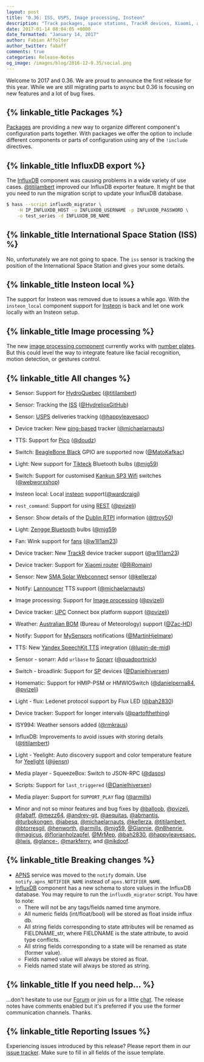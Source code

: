 ```yaml
---
layout: post
title: "0.36: ISS, USPS, Image processing, Insteon"
description: "Track packages, space stations, TrackR devices, Xiaomi, and UPC connect boxes"
date: 2017-01-14 08:04:05 +0000
date_formatted: "January 14, 2017"
author: Fabian Affolter
author_twitter: fabaff
comments: true
categories: Release-Notes
og_image: /images/blog/2016-12-0.35/social.png
---
```


Welcome to 2017 and 0.36. We are proud to announce the first release for this year. While we are still migrating parts to async but 0.36 is focusing on new features and a lot of bug fixes.

## {% linkable_title Packages %}
[Packages][packages] are providing a new way to organize different component's configuration parts together. With packages we offer the option to include different components or parts of configuration using any of the `!include` directives.

## {% linkable_title InfluxDB export %}
The [InfluxDB][influx] component was causing problems in a wide variety of use cases. [@titilambert] improved our InfluxDB exporter feature. It might be that you need to run the migration script to update your InfluxDB database.

```bash
$ hass --script influxdb_migrator \
    -H IP_INFLUXDB_HOST -u INFLUXDB_USERNAME -p INFLUXDB_PASSWORD \
    -o test_series -d INFLUXDB_DB_NAME
```

## {% linkable_title International Space Station (ISS) %}
No, unfortunately we are not going to space. The `iss` sensor is tracking the position of the International Space Station and gives your some details. 

## {% linkable_title Insteon local %}
The support for Insteon was removed due to issues a while ago. With the `insteon_local` component support for [Insteon][insteon] is back and let one work locally with an Insteon setup. 

## {% linkable_title Image processing %}
The new [image processing component][image] currently works with [number plates][plates]. But this could level the way to integrate feature like facial recognition, motion detection, or gestures control.

## {% linkable_title All changes %}
- Sensor: Support for [HydroQuebec][quebec] ([@titilambert])
- Sensor: Tracking the [ISS][iss] ([@HydrelioxGitHub])
- Sensor: [USPS][usps] deliveries tracking ([@happyleavesaoc])
- Device tracker: New [ping-based][ping] tracker ([@michaelarnauts])
- TTS: Support for [Pico][pico] ([@doudz])
- Switch: [BeagleBone Black][beaglebone] GPIO are supported now ([@MatoKafkac])
- Light: New support for [Tikteck][tik] Bluetooth bulbs ([@mjg59])
- Switch: Support for customised [Kankun SP3 Wifi][kankun] switches ([@webworxshop])
- Insteon local: Local [insteon][insteon] support([@wardcraigj])
- `rest_command`: Support for using [REST][rest] ([@pvizeli])
- Sensor: Show details of the [Dublin RTPI][dublin] information ([@ttroy50])
- Light: [Zengge Bluetooth][zengge] bulbs ([@mjg59])
- Fan: Wink support for [fans][wink-fan] ([@w1ll1am23])
- Device tracker: New [TrackR][trackr] device tracker support ([@w1ll1am23])
- Device tracker: Support for [Xiaomi router][xiaomi] ([@RiRomain])
- Sensor: New [SMA Solar Webconnect][sma] sensor ([@kellerza])
- Notify: [Lannouncer][lannouncer] TTS support ([@michaelarnauts])
- Image processing: Support for [Image processing][image] ([@pvizeli])
- Device tracker: [UPC][upc] Connect box platform support ([@pvizeli])
- Weather: [Australian BOM][bom] (Bureau of Meteorology) support ([@Zac-HD])
- Notify: Support for [MySensors][mysensors] notifications ([@MartinHjelmare])
- TTS: New [Yandex SpeechKit TTS][yandex] integration ([@lupin-de-mid])

- Sensor - sonarr: Add `urlbase` to [Sonarr][] ([@quadportnick])
- Switch - broadlink: Support for [SP][bl-switch] devices ([@Danielhiversen])
- Homematic: Support for HMIP-PSM or HMWIOSwitch ([@danielperna84], [@pvizeli])
- Light - flux: Ledenet protocol support by Flux LED ([@bah2830])
- Device tracker: Support for longer intervals ([@partofthething])
- ISY994: Weather sensors added ([@rmkraus])
- InfluxDB: Improvements to avoid issues with storing details ([@titilambert])
- Light - Yeelight: Auto discovery support and color temperature feature for [Yeelight][yeelight] ([@jjensn])
- Media player - SqueezeBox: Switch to JSON-RPC ([@dasos])
- Scripts: Support for `last_triggered` ([@Danielhiversen])
- Media player: Support for `SUPPORT_PLAY` flag ([@armills])
- Minor and not so minor features and bug fixes by [@balloob], [@pvizeli], [@fabaff], [@mezz64], [@andrey-git], [@aequitas], [@abmantis], [@turbokongen], [@jabesq], [@michaelarnauts], [@kellerza], [@titilambert], [@btorresgil], [@henworth], [@armills], [@mjg59], [@Giannie], [@n8henrie], [@magicus], [@florianholzapfel], [@MrMep], [@bah2830], [@happyleavesaoc], [@lwis], [@glance-], [@markferry], and [@nikdoof].
 
## {% linkable_title Breaking changes %}
- [APNS][apns] service was moved to the `notify` domain. Use `notify.apns_NOTIFIER_NAME` instead of `apns.NOTIFIER_NAME`.
- [InfluxDB][influx] component has a new schema to store values in the InfluxDB database. You may require to run the `influxdb_migrator` script.
  You have to note:
  - There will not be any tags/fields named time anymore.
  - All numeric fields (int/float/bool) will be stored as float inside influx db.
  - All string fields corresponding to state attributes will be renamed as FIELDNAME_str, where FIELDNAME is the state attribute, to avoid type conflicts.
  - All string fields corresponding to a state will be renamed as state (former value).
  - Fields named value will always be stored as float.
  - Fields named state will always be stored as string.

## {% linkable_title If you need help... %}
...don't hesitate to use our [Forum](https://community.home-assistant.io/) or join us for a little [chat](https://gitter.im/home-assistant/home-assistant). The release notes have comments enabled but it's preferred if you use the former communication channels. Thanks.

## {% linkable_title Reporting Issues %}
Experiencing issues introduced by this release? Please report them in our [issue tracker](https://github.com/home-assistant/home-assistant/issues). Make sure to fill in all fields of the issue template.

[@abmantis]: https://github.com/abmantis
[@aequitas]: https://github.com/aequitas
[@andrey-git]: https://github.com/andrey-git
[@armills]: https://github.com/armills
[@bah2830]: https://github.com/bah2830
[@balloob]: https://github.com/balloob
[@brandonweeks]: https://github.com/brandonweeks
[@btorresgil]: https://github.com/btorresgil
[@Danielhiversen]: https://github.com/Danielhiversen
[@danieljkemp]: https://github.com/danieljkemp
[@danielperna84]: https://github.com/danielperna84
[@dasos]: https://github.com/dasos
[@DavidLP]: https://github.com/DavidLP
[@doudz]: https://github.com/doudz
[@eieste]: https://github.com/eieste
[@fabaff]: https://github.com/fabaff
[@florianholzapfel]: https://github.com/florianholzapfel
[@Giannie]: https://github.com/Giannie
[@glance-]: https://github.com/glance-
[@happyleavesaoc]: https://github.com/happyleavesaoc
[@henworth]: https://github.com/henworth
[@HydrelioxGitHub]: https://github.com/HydrelioxGitHub
[@jabesq]: https://github.com/jabesq
[@jjensn]: https://github.com/jjensn
[@kellerza]: https://github.com/kellerza
[@kk7ds]: https://github.com/kk7ds
[@lwis]: https://github.com/lwis
[@magicus]: https://github.com/magicus
[@markferry]: https://github.com/markferry
[@MatoKafkac]: https://github.com/MatoKafkac
[@mezz64]: https://github.com/mezz64
[@michaelarnauts]: https://github.com/michaelarnauts
[@mjg59]: https://github.com/mjg59
[@MrMep]: https://github.com/MrMep
[@n8henrie]: https://github.com/n8henrie
[@nikdoof]: https://github.com/nikdoof
[@partofthething]: https://github.com/partofthething
[@pvizeli]: https://github.com/pvizeli
[@quadportnick]: https://github.com/quadportnick
[@RiRomain]: https://github.com/RiRomain
[@rmkraus]: https://github.com/rmkraus
[@scmmmh]: https://github.com/scmmmh
[@technicalpickles]: https://github.com/technicalpickles
[@ttroy50]: https://github.com/ttroy50
[@turbokongen]: https://github.com/turbokongen
[@w1ll1am23]: https://github.com/w1ll1am23
[@wardcraigj]: https://github.com/wardcraigj
[@webworxshop]: https://github.com/webworxshop
[@titilambert]: https://github.com/titilambert
[@Zac-HD]: https://github.com/Zac-HD 
[@MartinHjelmare]: https://github.com/MartinHjelmare
[@lupin-de-mid]: https://github.com/lupin-de-mid

[beaglebone]: https://home-assistant.io/components/bbb_gpio/
[bl-switch]: https://home-assistant.io/components/switch.broadlink/
[dublin]: https://home-assistant.io/components/sensor.dublin_public_transport/
[image]: https://home-assistant.io/components/image_processing/
[insteon]: https://home-assistant.io/components/insteon_local/
[kankun]: https://home-assistant.io/components/switch.kankun/
[lannouncer]: https://home-assistant.io/components/notify.lannouncer/
[packages]: https://home-assistant.io/topics/packages/
[pico]: https://home-assistant.io/components/tts.picotts/
[ping]: https://home-assistant.io/components/device_tracker.ping/
[plates]: https://home-assistant.io/components/openalpr/
[quebec]: https://home-assistant.io/components/sensor.hydroquebec/
[rest]: https://home-assistant.io/components/rest_command/
[sma]: https://home-assistant.io/components/sensor.sma/
[sonarr]: https://home-assistant.io/components/sensor.sonarr/
[tik]: https://home-assistant.io/components/light.tikteck/
[trackr]: https://home-assistant.io/components/device_tracker.trackr/
[upc]: https://home-assistant.io/components/device_tracker.upc_connect/
[usps]: https://home-assistant.io/components/sensor.usps/
[wink-fan]: https://home-assistant.io/components/fan.wink/
[xiaomi]: https://home-assistant.io/components/device_tracker.xiaomi/
[yeelight]: https://home-assistant.io/components/light.yeelight/
[zengge]: https://home-assistant.io/components/light.zengge/
[bom]: https://home-assistant.io/components/weather.bom/
[apns]: https://home-assistant.io/components/notify.apns/
[mysensors]: https://home-assistant.io/components/notify.mysensors/
[influx]: https://home-assistant.io/components/influxdb/
[iss]: https://home-assistant.io/components/sensor.iss/
[yandex]: https://home-assistant.io/components/tts.yandextts/
